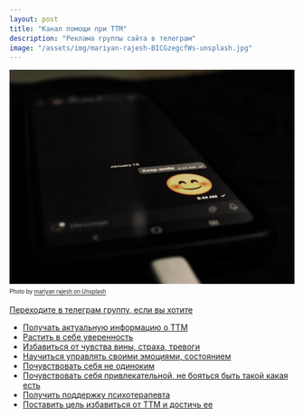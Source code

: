 ```yaml
---
layout: post
title: "Канал помощи при ТТМ"
description: "Реклама группы сайта в телеграм"
image: "/assets/img/mariyan-rajesh-BICGzegcfWs-unsplash.jpg"
---
```

<img 
    src="/assets/img/mariyan-rajesh-BICGzegcfWs-unsplash.jpg" 
    alt="телеграм группа помощи при ТТМ"
    class="mb-0"
/>
<sup><sub>
Photo by <a href="https://unsplash.com/@mariyan_rajesh">mariyan rajesh on Unsplash
</sub></sup>


Переходите в телеграм группу, если вы хотите

- Получать актуальную информацию о ТТМ
- Растить в себе уверенность
- Избавиться от чувства вины, страха, тревоги
- Научиться управлять своими эмоциями, состоянием
- Почувствовать себя не одиноким
- Почувствовать себя привлекательной, не бояться быть такой какая есть
- Получить поддержку психотерапевта
- Поставить цель избавиться от ТТМ и достичь ее
